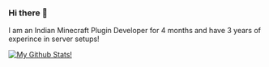 ### Hi there 👋
 I am an Indian Minecraft Plugin Developer for 4 months and have 3 years of experince in server setups!
 
 [![My Github Stats!](https://github-readme-stats.vercel.app/api?username=anuraghazra)](https://github.com/anuraghazra/github-readme-stats)
<!--
**aarushbhutra/aarushbhutra** is a ✨ _special_ ✨ repository because its `README.md` (this file) appears on your GitHub profile.

Here are some ideas to get you started:

- 🔭 I’m currently working on ...
- 🌱 I’m currently learning ...
- 👯 I’m looking to collaborate on ...
- 🤔 I’m looking for help with ...
- 💬 Ask me about ...
- 📫 How to reach me: ...
- 😄 Pronouns: ...
- ⚡ Fun fact: ...
-->
